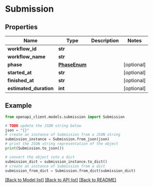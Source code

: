 # Submission


## Properties

Name | Type | Description | Notes
------------ | ------------- | ------------- | -------------
**workflow_id** | **str** |  | 
**workflow_name** | **str** |  | 
**phase** | [**PhaseEnum**](PhaseEnum.md) |  | [optional] 
**started_at** | **str** |  | [optional] 
**finished_at** | **str** |  | [optional] 
**estimated_duration** | **int** |  | [optional] 

## Example

```python
from openapi_client.models.submission import Submission

# TODO update the JSON string below
json = "{}"
# create an instance of Submission from a JSON string
submission_instance = Submission.from_json(json)
# print the JSON string representation of the object
print(Submission.to_json())

# convert the object into a dict
submission_dict = submission_instance.to_dict()
# create an instance of Submission from a dict
submission_from_dict = Submission.from_dict(submission_dict)
```
[[Back to Model list]](../README.md#documentation-for-models) [[Back to API list]](../README.md#documentation-for-api-endpoints) [[Back to README]](../README.md)


